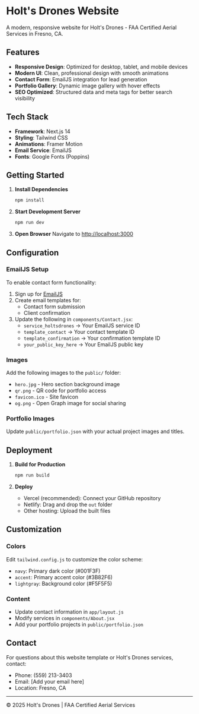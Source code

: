 # Holt's Drones Website

A modern, responsive website for Holt's Drones - FAA Certified Aerial Services in Fresno, CA.

## Features

- **Responsive Design**: Optimized for desktop, tablet, and mobile devices
- **Modern UI**: Clean, professional design with smooth animations
- **Contact Form**: EmailJS integration for lead generation
- **Portfolio Gallery**: Dynamic image gallery with hover effects
- **SEO Optimized**: Structured data and meta tags for better search visibility

## Tech Stack

- **Framework**: Next.js 14
- **Styling**: Tailwind CSS
- **Animations**: Framer Motion
- **Email Service**: EmailJS
- **Fonts**: Google Fonts (Poppins)

## Getting Started

1. **Install Dependencies**
   ```bash
   npm install
   ```

2. **Start Development Server**
   ```bash
   npm run dev
   ```

3. **Open Browser**
   Navigate to [http://localhost:3000](http://localhost:3000)

## Configuration

### EmailJS Setup

To enable contact form functionality:

1. Sign up for [EmailJS](https://www.emailjs.com/)
2. Create email templates for:
   - Contact form submission
   - Client confirmation
3. Update the following in `components/Contact.jsx`:
   - `service_holtsdrones` → Your EmailJS service ID
   - `template_contact` → Your contact template ID
   - `template_confirmation` → Your confirmation template ID
   - `your_public_key_here` → Your EmailJS public key

### Images

Add the following images to the `public/` folder:
- `hero.jpg` - Hero section background image
- `qr.png` - QR code for portfolio access
- `favicon.ico` - Site favicon
- `og.png` - Open Graph image for social sharing

### Portfolio Images

Update `public/portfolio.json` with your actual project images and titles.

## Deployment

1. **Build for Production**
   ```bash
   npm run build
   ```

2. **Deploy**
   - Vercel (recommended): Connect your GitHub repository
   - Netlify: Drag and drop the `out` folder
   - Other hosting: Upload the built files

## Customization

### Colors
Edit `tailwind.config.js` to customize the color scheme:
- `navy`: Primary dark color (#001F3F)
- `accent`: Primary accent color (#3B82F6)
- `lightgray`: Background color (#F5F5F5)

### Content
- Update contact information in `app/layout.js`
- Modify services in `components/About.jsx`
- Add your portfolio projects in `public/portfolio.json`

## Contact

For questions about this website template or Holt's Drones services, contact:
- Phone: (559) 213-3403
- Email: [Add your email here]
- Location: Fresno, CA

---

© 2025 Holt's Drones | FAA Certified Aerial Services




